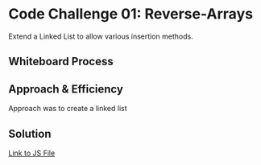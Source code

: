 # Code Challenge 01: Reverse-Arrays

<!-- Description of the challenge -->

Extend a Linked List to allow various insertion methods.

## Whiteboard Process

<!-- Embedded whiteboard image -->


## Approach & Efficiency

<!-- What approach did you take? Why? What is the Big O space/time for this approach? -->

Approach was to create a linked list

## Solution

<!-- Show how to run your code, and examples of it in action -->

[Link to JS File](http://example.com/path/to/your/script.js)
